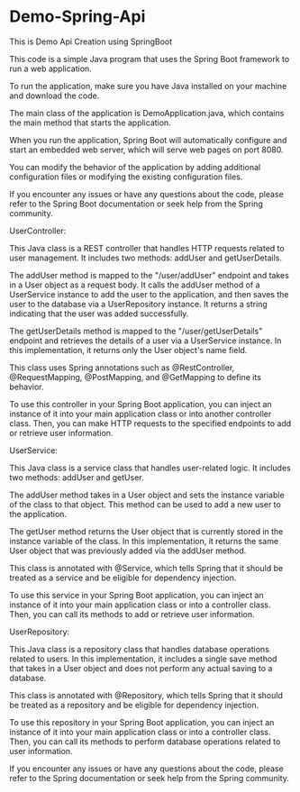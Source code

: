 # Demo-Spring-Api
This is Demo Api Creation using SpringBoot

This code is a simple Java program that uses the Spring Boot framework to run a web application.

To run the application, make sure you have Java installed on your machine and download the code.

The main class of the application is DemoApplication.java, which contains the main method that starts the application.

When you run the application, Spring Boot will automatically configure and start an embedded web server, which will serve web pages on port 8080.

You can modify the behavior of the application by adding additional configuration files or modifying the existing configuration files.

If you encounter any issues or have any questions about the code, please refer to the Spring Boot documentation or seek help from the Spring community.


UserController:

This Java class is a REST controller that handles HTTP requests related to user management. It includes two methods: addUser and getUserDetails.

The addUser method is mapped to the "/user/addUser" endpoint and takes in a User object as a request body. It calls the addUser method of a UserService instance to add the user to the application, and then saves the user to the database via a UserRepository instance. It returns a string indicating that the user was added successfully.

The getUserDetails method is mapped to the "/user/getUserDetails" endpoint and retrieves the details of a user via a UserService instance. In this implementation, it returns only the User object's name field.

This class uses Spring annotations such as @RestController, @RequestMapping, @PostMapping, and @GetMapping to define its behavior.

To use this controller in your Spring Boot application, you can inject an instance of it into your main application class or into another controller class. Then, you can make HTTP requests to the specified endpoints to add or retrieve user information.


UserService:

This Java class is a service class that handles user-related logic. It includes two methods: addUser and getUser.

The addUser method takes in a User object and sets the instance variable of the class to that object. This method can be used to add a new user to the application.

The getUser method returns the User object that is currently stored in the instance variable of the class. In this implementation, it returns the same User object that was previously added via the addUser method.

This class is annotated with @Service, which tells Spring that it should be treated as a service and be eligible for dependency injection.

To use this service in your Spring Boot application, you can inject an instance of it into your main application class or into a controller class. Then, you can call its methods to add or retrieve user information.

UserRepository:

This Java class is a repository class that handles database operations related to users. In this implementation, it includes a single save method that takes in a User object and does not perform any actual saving to a database.

This class is annotated with @Repository, which tells Spring that it should be treated as a repository and be eligible for dependency injection.

To use this repository in your Spring Boot application, you can inject an instance of it into your main application class or into a controller class. Then, you can call its methods to perform database operations related to user information.

If you encounter any issues or have any questions about the code, please refer to the Spring documentation or seek help from the Spring community.
